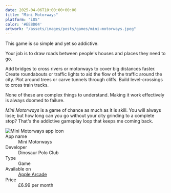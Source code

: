 ```yaml
---
date: 2025-04-06T10:00:00+00:00
title: "Mini Motorways"
platform: "iOS"
color: '#EE8D04'
artwork: "/assets/images/posts/games/mini-motorways.jpeg"
---
```


This game is so simple and yet so addictive.

Your job is to draw roads between people's houses and places they need to go. 

Add bridges to cross rivers or motorways to cover big distances faster. Create roundabouts or traffic lights to aid the flow of the traffic around the city. Plot around trees or carve tunnels through cliffs. Build level-crossings to cross train tracks.

None of these are complex things to understand. Making it work effectively is always doomed to failure.

*Mini Motorways* is a game of chance as much as it is skill. You will always lose; but how long can you go without your city grinding to a complete stop? That's the addictive gameplay loop that keeps me coming back.

<section class="app-sheet">
    <dl class="dl--app">
        <img class="app-icon large" src="/assets/images/posts/games/mini-motorways.jpeg" alt="Mini Motorways app icon">
        <dt class="app-name-label sr-only">App name</dt>
        <dd class="app-name">Mini Motorways</dd>
        <dt class="app-description-label sr-only">Developer</dt>
        <dd class="app-description">Dinosaur Polo Club</dd>
        <dt class="app-type-label sr-only">Type</dt>
        <dd class="app-type">Game</dd>
        <dt class="app-first-label">Available on</dt>
        <dd class="app-first"><a href="https://apps.apple.com/gb/app/mini-motorways/id1453901000">Apple Arcade</a></dd>
        <dt class="app-second-label">Price</dt>
        <dd class="app-second">£6.99 per month</dd>
    </dl>
</section>